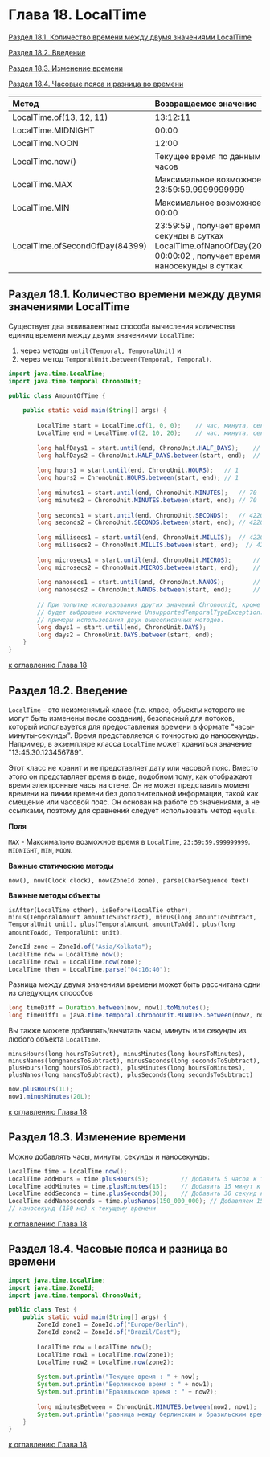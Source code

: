 # Глава 18. LocalTime

[Раздел 18.1. Количество времени между двумя значениями LocalTime](#раздел-181-количество-времени-между-двумя-значениями-localtime)

[Раздел 18.2. Введение](#раздел-182-введение)

[Раздел 18.3. Изменение времени](#раздел-183-изменение-времени)

[Раздел 18.4. Часовые пояса и разница во времени](#раздел-184-часовые-пояса-и-разница-во-времени)

| **Метод**                      | **Возвращаемое значение**                                                                                                                       |
|:-------------------------------|:------------------------------------------------------------------------------------------------------------------------------------------------|
| LocalTime.of(13, 12, 11)       | 13:12:11                                                                                                                                        |
| LocalTime.MIDNIGHT             | 00:00                                                                                                                                           |
| LocalTime.NOON                 | 12:00                                                                                                                                           |
| LocalTime.now()                | Текущее время по данным системных часов                                                                                                         |
| LocalTime.MAX                  | Максимальное возможное время 23:59:59.9999999999                                                                                                |
| LocalTime.MIN                  | Максимальное возможное время 00:00                                                                                                              |
| LocalTime.ofSecondOfDay(84399) | 23:59:59 , получает время по номеру секунды в сутках LocalTime.ofNanoOfDay(2000000000) 00:00:02 , получает время по номеру наносекунды в сутках |

## Раздел 18.1. Количество времени между двумя значениями LocalTime

Существует два эквивалентных способа вычисления количества единиц времени между двумя значениями `LocalTime`: 
1) через методы `until(Temporal, TemporalUnit)` и 
2) через метод `TemporalUnit.between(Temporal, Temporal)`.

```java
import java.time.LocalTime;
import java.time.temporal.ChronoUnit;

public class AmountOfTime {
    
    public static void main(String[] args) {
        
        LocalTime start = LocalTime.of(1, 0, 0);    // час, минута, секунда
        LocalTime end = LocalTime.of(2, 10, 20);    // час, минута, секунда
        
        long halfDays1 = start.until(end, ChronoUnit.HALF_DAYS);    // 0
        long halfDays2 = ChronoUnit.HALF_DAYS.between(start, end);  // 0
        
        long hours1 = start.until(end, ChronoUnit.HOURS);   // 1
        long hours2 = ChronoUnit.HOURS.between(start, end); // 1
        
        long minutes1 = start.until(end, ChronoUnit.MINUTES);   // 70
        long minutes2 = ChronoUnit.MINUTES.between(start, end); // 70
        
        long seconds1 = start.until(end, ChronoUnit.SECONDS);   // 4220
        long seconds2 = ChronoUnit.SECONDS.between(start, end); // 4220
        
        long millisecs1 = start.until(end, ChronoUnit.MILLIS);  // 4220000
        long millisecs2 = ChronoUnit.MILLIS.between(start, end);  // 4220000
        
        long microsecs1 = start.until(end, ChronoUnit.MICROS);      // 4220000000
        long microsecs2 = ChronoUnit.MICROS.between(start, end);    // 4220000000
        
        long nanosecs1 = start.until(and, ChronoUnit.NANOS);        // 420000000000
        long nanosecs2 = ChronoUnit.NANOS.between(start, end);      // 420000000000
        
        // При попытке использования других значений Chronounit, кроме выше приведённых,
        // будет выброшено исключение UnsupportedTemporalTypeException. Ниже приведены
        // примеры использования двух вышеописанных методов.
        long days1 = start.until(end, ChronoUnit.DAYS);
        long days2 = ChronoUnit.DAYS.between(start, end);
    }
}
```

[к оглавлению Глава 18](#глава-18-localtime)

## Раздел 18.2. Введение

`LocalTime` - это неизменямый класс (т.е. класс, объекты которого не могут быть изменены после создания), безопасный для потоков, который используется для предоставления времени в формате "часы-минуты-секунды". Время представляется с точностью до наносекунды. Например, в экземпляре класса `LocalTime` может храниться значение "13:45.30.123456789".

Этот класс не хранит и не представляет дату или часовой пояс. Вместо этого он представляет время в виде, подобном тому, как отображают время электронные часы на стене. Он не может представить момент времени на линии времени без дополнительной информации, такой как смещение или часовой пояс. Он основан на работе со значениями, а не ссылками, поэтому для сравнений следует использовать метод `equals`.

**Поля**

`MAX` - Максимально возможное время в `LocalTime`, `23:59:59.999999999`. `MIDNIGHT`, `MIN`, `MOON`.

**Важные статические методы**

`now(), now(Clock clock), now(ZoneId zone), parse(CharSequence text)`

**Важные методы объекты**

`isAfter(LocalTime other), isBefore(LocalTie other), minus(TemporalAmount amountToSubstract), minus(long amountToSubtract, TemporalUnit unit), plus(TemporalAmount amountToAdd), plus(long amountToAdd, TemporalUnit unit)`.

```java
ZoneId zone = ZoneId.of("Asia/Kolkata");
LocalTime now = LocalTime.now();
LocalTime now1 = LocalTime.now(zone);
LocalTime then = LocalTime.parse("04:16:40");
```

Разница между двумя значениям времени может быть рассчитана одни из следующих способов

```java
long timeDiff = Duration.between(now, now1).toMinutes();
long timeDiff1 = java.time.temporal.ChronoUnit.MINUTES.between(now2, now1);
```

Вы также можете добавлять/вычитать часы, минуты или секунды из любого объекта `LocalTime`.

`minusHours(long hoursToSutrct), minusMinutes(long hoursToMinutes), minusNanos(longnanosToSubtract), minusSeconds(long secondsToSubtract), 
plusHours(long hoursToSubtract), plusMinutes(long hoursToMinutes), plusNanos(long nanosToSubtract), plusSeconds(long secondsToSubtract)`

```java
now.plusHours(1L);
now1.minusMinutes(20L);
```

[к оглавлению Глава 18](#глава-18-localtime)

## Раздел 18.3. Изменение времени

Можно добавлять часы, минуты, секунды и наносекунды:

```java
LocalTime time = LocalTime.now();
LocalTime addHours = time.plusHours(5);         // Добавить 5 часов к текущему времени
LocalTime addMinutes = time.plusMinutes(15);    // Добавить 15 минут к текущему времени
LocalTime addSeconds = time.plusSeconds(30);    // Добавить 30 секунд к текущему времени
LocalTime addNanoseconds = time.plusNanos(150_000_000); // Добавляем 150.000.000
// наносекунд (150 мс) к текущему времени
```

[к оглавлению Глава 18](#глава-18-localtime)

## Раздел 18.4. Часовые пояса и разница во времени

```java
import java.time.LocalTime;
import java.time.ZoneId;
import java.time.temporal.ChronoUnit;

public class Test {
    public static void main(String[] args) {
        ZoneId zone1 = ZoneId.of("Europe/Berlin");
        ZoneId zone2 = ZoneId.of("Brazil/East");
        
        LocalTime now = LocalTime.now();
        LocalTime now1 = LocalTime.now(zone1);
        LocalTime now2 = LocalTime.now(zone2);
        
        System.out.println("Текущее время : " + now);
        System.out.println("Берлинское время : " + now1);
        System.out.println("Бразильское время : " + now2);
        
        long minutesBetween = ChronoUnit.MINUTES.between(now2, now1);
        System.out.println("разница между берлинским и бразильским временем : " + minutesBetween + "минут");
    }
}
```

[к оглавлению Глава 18](#глава-18-localtime)

